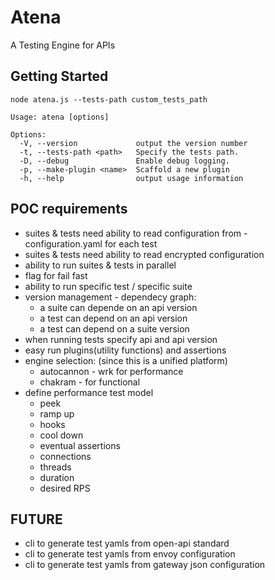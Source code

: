 # Atena

A Testing Engine for APIs

## Getting Started

`node atena.js --tests-path custom_tests_path`

```
Usage: atena [options]

Options:
  -V, --version             output the version number
  -t, --tests-path <path>   Specify the tests path.
  -D, --debug               Enable debug logging.
  -p, --make-plugin <name>  Scaffold a new plugin
  -h, --help                output usage information
```

## POC requirements

* suites & tests need ability to read configuration from - configuration.yaml for each test
* suites & tests need ability to read encrypted configuration
* ability to run suites & tests in parallel
* flag for fail fast
* ability to run specific test / specific suite
* version management - dependecy graph:
  * a suite can depende on an api version
  * a test can depend on an api version
  * a test can depend on a suite version
* when running tests specify api and api version
* easy run plugins(utility functions) and assertions
* engine selection: (since this is a unified platform)
  * autocannon - wrk for performance
  * chakram - for functional
* define performance test model
  * peek
  * ramp up
  * hooks
  * cool down
  * eventual assertions
  * connections
  * threads
  * duration
  * desired RPS

## FUTURE

* cli to generate test yamls from open-api standard
* cli to generate test yamls from envoy configuration
* cli to generate test yamls from gateway json configuration
